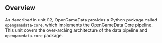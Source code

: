 ## Overview

As described in unit 02, OpenGameData provides a Python package called `opengamedata-core`, which implements the OpenGameData Core pipeline.
This unit covers the over-arching architecture of the data pipeline and `opengamedata-core` package.
